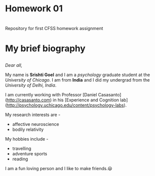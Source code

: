 # Homework 01 <h1>
Repository for first CFSS homework assignment

# My brief biography <h2>

*Dear all,*

My name is **Srishti Goel** and I am a *psychology* graduate student at the *University of Chicago*. I am from **India** and I did my undergrad from the *University of Delhi, India*.

I am currently working with Professor [Daniel Casasanto] (http://casasanto.com) in his [Experience and Cognition lab] (http://psychology.uchicago.edu/content/psychology-labs).

My research interests are -
* affective neuroscience
* bodily relativity

My hobbies include -
* travelling
* adventure sports
* reading

I am a fun loving person and I like to make friends.:smiley:

